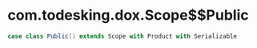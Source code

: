# com.todesking.dox.Scope$$Public


```scala
case class Public() extends Scope with Product with Serializable
```

